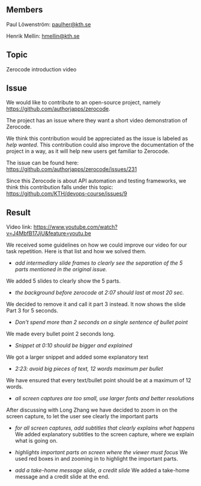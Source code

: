 
## Members
Paul Löwenström: paulher@kth.se

Henrik Mellin: hmellin@kth.se

## Topic
Zerocode introduction video

## Issue
We would like to contribute to an open-source project, namely https://github.com/authorjapps/zerocode.


The project has an issue where they want a short video demonstration of Zerocode. 


We think this contribution would be appreciated as the issue is labeled as _help wanted_.
This contribution could also improve the documentation of the project in a way, as it will 
help new users get familiar to Zerocode. 

The issue can be found here:
https://github.com/authorjapps/zerocode/issues/231

Since this Zerocode is about API automation and testing frameworks, 
we think this contribution falls under this topic:
https://github.com/KTH/devops-course/issues/9


## Result

Video link: https://www.youtube.com/watch?v=J4MbfB17JjU&feature=youtu.be

We received some guidelines on how we could improve our video for our task repetition. Here is that list and how we solved them.

* _add intermediary slide frames to clearly see the separation of the 5 parts mentioned in the original issue._

We added 5 slides to clearly show the 5 parts.
 
* _the background before zerocode at 2:07 should last at most 20 sec._

We decided to remove it and call it part 3 instead. It now shows the slide Part 3 for 5 seconds.
 
* _Don't spend more than 2 seconds on a single sentence of bullet point_

We made every bullet point 2 seconds long.
 
* _Snippet at 0:10 should be bigger and explained_

We got a larger snippet and added some explanatory text
 
* _2:23: avoid big pieces of text, 12 words maximum per bullet_

We have ensured that every text/bullet point should be at a maximum of 12 words.
 
* _all screen captures are too small, use larger fonts and better resolutions_

After discussing with Long Zhang we have decided to zoom in on the screen capture, to let the user see clearly the important parts
 
* _for all screen captures, add subtitles that clearly explains what happens_
We added explanatory subtitles to the screen capture, where we explain what is going on.
 
* _highlights important parts on screen where the viewer must focus_
We used red boxes in and zooming in to highlight the important parts.
 
* _add a take-home message slide, a credit slide_
We added a take-home message and a credit slide at the end.
